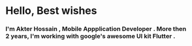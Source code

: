 <h1>Hello, Best wishes</h1>
<h3>I'm Akter Hossain , Mobile Appplication Developer . More then 2 years, I'm working with google's awesome UI kit Flutter . </h3>
  
